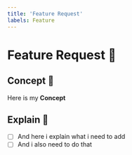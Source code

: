 ```yaml
---
title: 'Feature Request'
labels: Feature
---
```

# Feature Request :diamond_shape_with_a_dot_inside:

## Concept :thought_balloon:

Here is my **Concept**

## Explain :pencil:

- [ ] And here i explain what i need to add  
- [ ] And i also need to do that
